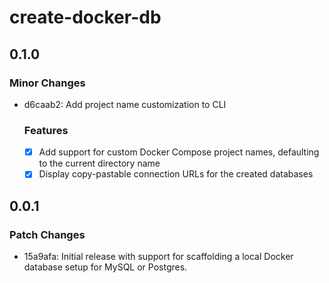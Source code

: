 # create-docker-db

## 0.1.0

### Minor Changes

- d6caab2: Add project name customization to CLI

  ### Features

  - [x] Add support for custom Docker Compose project names, defaulting to the current directory name
  - [x] Display copy-pastable connection URLs for the created databases

## 0.0.1

### Patch Changes

- 15a9afa: Initial release with support for scaffolding a local Docker database setup for MySQL or Postgres.
